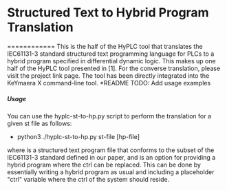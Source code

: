 # Structured Text to Hybrid Program Translation
============
This is the half of the HyPLC tool that translates the IEC61131-3 standard structured text programming language for PLCs to a hybrid program specified in differential dynamic logic. This makes up one half of the HyPLC tool presented in [1]. For the converse translation, please visit the project link page. The tool has been directly integrated into the KeYmaera X command-line tool.
*README TODO: Add usage examples 
##### Usage
You can use the hyplc-st-to-hp.py script to perform the translation for a given st file as follows:
</br>
* python3 ./hyplc-st-to-hp.py st-file [hp-file]

where <st-file> is a structured text program file that conforms to the subset of the IEC61131-3 standard defined in our paper, and <hp-file> is an option for providing a hybrid program where the ctrl can be replaced. This can be done by essentially writing a hybrid program as usual and including a placeholder "ctrl" variable where the  ctrl of the system should reside.


